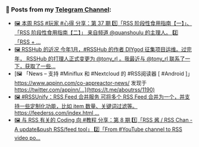 ### 📰 Posts from my [Telegram Channel](https://t.me/s/aboutrss):
<!-- BLOG-POST-LIST:START -->
- [🖼 本周 RSS #玩家 #心得 分享：第 37 期 1️⃣「RSS 阶段性食用指南【一】」、「RSS 阶段性食用指南【二】」 来自频道 @quanshoulu 的主理人。 2️⃣「RSS + ...](https://t.me/aboutrss/1192)
- [🖼 RSSHub 的近况 今年1月，#RSSHub 的作者 DIYgod 征集项目运维。过完年， RSSHub 的打理人正式变更为 @tony_rl 。我最近与 @tony_rl 联系了一下，获取了一些...](https://t.me/aboutrss/1191)
- [🖼 「News – 支持 #Miniflux 和 #Nextcloud 的 #RSS阅读器 [ #Android ]」 https://www.appinn.com/co-appreactor-news/ 发现于 https://twitter.com/appinn/...](https://t.me/aboutrss/1190)
- [🖼 #RSSUnify：RSS Feed 合并服务 可将多个 RSS Feed 合并为一个，并支持一些定制化功能，比如 item 数量、关键词过滤等。 https://feederss.com/index.html ...](https://t.me/aboutrss/1189)
- [🖼 与 RSS 有关的 Coding 向 #教程 分享：第 8 期 1️⃣「RSS 酱 / RSS Chan - A update&amp;push RSS/feed tool」 2️⃣「From #YouTube channel to RSS video po...](https://t.me/aboutrss/1188)
<!-- BLOG-POST-LIST:END -->

<!--
**AboutRSS/AboutRSS** is a ✨ _special_ ✨ repository because its `README.md` (this file) appears on your GitHub profile.

Here are some ideas to get you started:

- 🔭 I’m currently working on ...
- 🌱 I’m currently learning ...
- 👯 I’m looking to collaborate on ...
- 🤔 I’m looking for help with ...
- 💬 Ask me about ...
- 📫 How to reach me: ...
- 😄 Pronouns: ...
- ⚡ Fun fact: ...
-->
